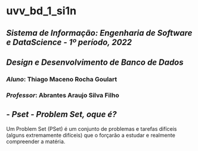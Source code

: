 # uvv_bd_1_si1n
## ***Sistema de Informação: Engenharia de Software e DataScience - 1º período, 2022***
## ***Design e Desenvolvimento de Banco de Dados*** 
### ***Aluno***: Thiago Maceno Rocha Goulart
### ***Professor***: Abrantes Araujo Silva Filho
## - ***Pset - Problem Set, oque é?***
Um Problem Set (PSet) é um conjunto de problemas e tarefas difíceis (alguns extremamente difíceis) que o forçarão a estudar e realmente compreender a matéria. 
